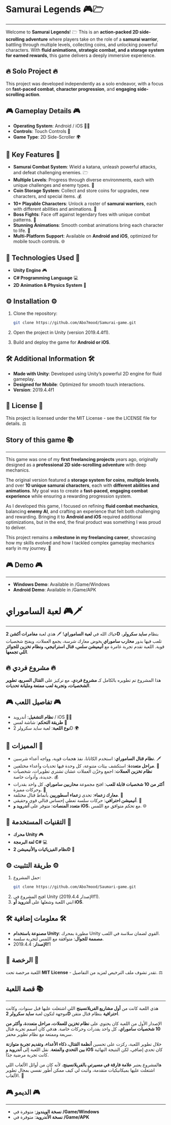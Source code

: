 # Samurai Legends 🎮🗁️
--------------------------
Welcome to **Samurai Legends**! 🗁️ This is an **action-packed 2D side-scrolling adventure** where players take on the role of a **samurai warrior**, battling through multiple levels, collecting coins, and unlocking powerful characters. With **fluid animations, strategic combat, and a storage system for earned rewards**, this game delivers a deeply immersive experience.

## 🔥 Solo Project 🔥
This project was developed independently as a solo endeavor, with a focus on **fast-paced combat**, **character progression**, and **engaging side-scrolling action**.

## 🎮 Gameplay Details 🎮

- **Operating System**: Android / iOS 📱🍏
- **Controls**: Touch Controls 📲
- **Game Type**: 2D Side-Scroller 🌍

## 🌟 Key Features 🌟

- **Samurai Combat System**: Wield a katana, unleash powerful attacks, and defeat challenging enemies. 🗁️
- **Multiple Levels**: Progress through diverse environments, each with unique challenges and enemy types. 🌲
- **Coin Storage System**: Collect and store coins for upgrades, new characters, and special items. 💰
- **10+ Playable Characters**: Unlock a roster of **samurai warriors**, each with different abilities and animations. 💪
- **Boss Fights**: Face off against legendary foes with unique combat patterns. 👹
- **Stunning Animations**: Smooth combat animations bring each character to life. 🎨
- **Multi-Platform Support**: Available on **Android and iOS**, optimized for mobile touch controls. 🌐

## 🔧 Technologies Used 🔧

- **Unity Engine** 🎮
- **C# Programming Language** 💻
- **2D Animation & Physics System** 🎨

## ⚙️ Installation ⚙️

1. Clone the repository:

   ```bash
   git clone https://github.com/Abo7mood/Samurai-game.git
   ```
2. Open the project in Unity (version 2019.4.4f1).
3. Build and deploy the game for **Android or iOS**.

## 🛠️ Additional Information 🛠️

- **Made with Unity**: Developed using Unity’s powerful 2D engine for fluid gameplay.
- **Designed for Mobile**: Optimized for smooth touch interactions.
- **Version**: 2019.4.4f1

## 🐜 License 🐜

This project is licensed under the MIT License - see the LICENSE file for details. ⚖️

## Story of this game 📚
--------------------------

This game was one of my **first freelancing projects** years ago, originally designed as a **professional 2D side-scrolling adventure** with deep mechanics.

The original version featured a **storage system for coins**, **multiple levels**, and over **10 unique samurai characters**, each with **different abilities and animations**. My goal was to create a **fast-paced, engaging combat experience** while ensuring a rewarding progression system.

As I developed this game, I focused on refining **fluid combat mechanics**, balancing **enemy AI**, and crafting an experience that felt both challenging and rewarding. Bringing it to **Android and iOS** required additional optimizations, but in the end, the final product was something I was proud to deliver.

This project remains a **milestone in my freelancing career**, showcasing how my skills evolved and how I tackled complex gameplay mechanics early in my journey. 🚀

## 🎮 Demo 🎮
--------------------------

- **Windows Demo**: Available in /Game/Windows
- **Android Demo**: Available in /Game/APK

# لعبة الساموراي 🎮🗡️
--------------------------
حياك الله في **لعبة الساموراي**! 🗡️ هذي لعبة **مغامرات أكشن 2D** بنظام **سايد سكرولر**، تلعب فيها بدور **محارب ساموراي** يخوض معارك شرسة، يجمع العملات، ويفتح شخصيات قوية. اللعبة تقدم تجربة غامرة مع **أنيميشن سلس، قتال استراتيجي، ونظام تخزين للجوائز اللي تجمعها**.

## 🔥 مشروع فردي 🔥
هذا المشروع تم تطويره بالكامل كـ **مشروع فردي**، مع تركيز على **القتال السريع، تطوير الشخصيات، وتجربة لعب ممتعة ومليانة تحديات**.

## 🎮 تفاصيل اللعب 🎮

- **نظام التشغيل**: أندرويد / iOS 📱🍏
- **طريقة التحكم**: شاشة لمس 📲
- **نوع اللعبة**: لعبة سايد سكرولر 2D 🌍

## 🌟 المميزات 🌟

- **نظام قتال الساموراي**: استخدم الكاتانا، نفذ هجمات قوية، وواجه أعداء شرسين. 🗡️
- **مراحل متعددة**: استكشف بيئات متنوعة، كل وحدة فيها تحديات وأعداء مختلفين. 🌲
- **نظام تخزين العملات**: اجمع وخزّن العملات عشان تشتري تطويرات، شخصيات جديدة، وأدوات خاصة. 💰
- **أكثر من 10 شخصيات قابلة للعب**: افتح مجموعة **محاربين ساموراي**، كل واحد بقدرات وحركات مميزة. 💪
- **معارك زعماء**: تحدى **زعماء أسطوريين** بأنماط قتال مختلفة. 👹
- **أنيميشن احترافي**: حركات سلسة تعطي إحساس قتالي قوي وحقيقي. 🎨
- **متعدد المنصات**: متوفر على **أندرويد و iOS**، مع تحكم متوافق مع اللمس. 🌐

## 🔧 التقنيات المستخدمة 🔧

- **محرك Unity** 🎮
- **لغة البرمجة C#** 💻
- **نظام الفيزيائيات والأنيميشن 2D** 🎨

## ⚙️ طريقة التثبيت ⚙️

1. حمل المشروع:
   ```bash
   git clone https://github.com/Abo7mood/Saumari-game.git
   ```
2. افتح المشروع في Unity (الإصدار 2019.4.4f1).
3. ابني اللعبة وشغلها على **أندرويد أو iOS**.

## 🛠️ معلومات إضافية 🛠️

- **مصنوعة باستخدام Unity**: مطورة بمحرك Unity القوي لضمان سلاسة في اللعب.
- **مصممة للجوال**: متوافقة مع اللمس لتجربة سلسة.
- **الإصدار**: 2019.4.4f1

## 📜 الرخصة 📜

اللعبة مرخصة تحت **MIT License** - تقدر تشوف ملف الترخيص لمزيد من التفاصيل. ⚖️

## قصة اللعبة 📚
--------------------------

هذي اللعبة كانت من **أول مشاريع الفريلانسينج** اللي اشتغلت عليها قبل سنوات، وكانت موجهة لتكون لعبة **سايد سكرولر 2D احترافية** بنظام قتال متقن.

الإصدار الأول من اللعبة كان يحتوي على **نظام تخزين للعملات، مراحل متعددة، وأكثر من 10 شخصيات ساموراي**، كل واحد بقدرات وحركات خاصة. هدفي كان أصمم تجربة قتال سريعة وممتعة مع نظام تطوير محفز.

خلال تطوير اللعبة، ركزت على تحسين **أنظمة القتال، ذكاء الأعداء، وتقديم تجربة متوازنة بين التحدي والمتعة**. نقل اللعبة إلى **أندرويد و iOS** كان تحدي إضافي، لكن النتيجة النهائية كانت تجربة مرضية جدًا.

هالمشروع يعتبر **علامة فارقة في مسيرتي بالفريلانسينج**، لأنه كان من أوائل الألعاب اللي اشتغلت عليها بميكانيكيات متقدمة، وأثبت لي كيف ممكن أطور نفسي بمجال تطوير الألعاب. 🚀

## 🎮 الديمو 🎮
--------------------------

- **نسخة الويندوز**: متوفرة في **/Game/Windows**
- **نسخة الأندرويد**: متوفرة في **/Game/APK**

